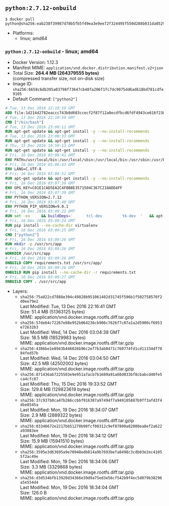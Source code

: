 ## `python:2.7.12-onbuild`

```console
$ docker pull python@sha256:eab238f39987d78b5fb5f49ea3e9ee72f324495f550d288b031da8529ba63a7a
```

-	Platforms:
	-	linux; amd64

### `python:2.7.12-onbuild` - linux; amd64

-	Docker Version: 1.12.3
-	Manifest MIME: `application/vnd.docker.distribution.manifest.v2+json`
-	Total Size: **264.4 MB (264379555 bytes)**  
	(compressed transfer size, not on-disk size)
-	Image ID: `sha256:6658c6db395a03798f73647cb48fa206f1fc7dc9075dd6ad618bd781cdfe9105`
-	Default Command: `["python2"]`

```dockerfile
# Tue, 13 Dec 2016 22:10:59 GMT
ADD file:1d214d2782eaccc743b8d683ccecf2f87f12a0ecdfbcd6fdf4943ce616f23870 in / 
# Tue, 13 Dec 2016 22:10:59 GMT
CMD ["/bin/bash"]
# Tue, 13 Dec 2016 23:00:11 GMT
RUN apt-get update && apt-get install -y --no-install-recommends 		ca-certificates 		curl 		wget 	&& rm -rf /var/lib/apt/lists/*
# Tue, 13 Dec 2016 23:00:33 GMT
RUN apt-get update && apt-get install -y --no-install-recommends 		bzr 		git 		mercurial 		openssh-client 		subversion 				procps 	&& rm -rf /var/lib/apt/lists/*
# Thu, 15 Dec 2016 18:59:13 GMT
RUN apt-get update && apt-get install -y --no-install-recommends 		autoconf 		automake 		bzip2 		file 		g++ 		gcc 		imagemagick 		libbz2-dev 		libc6-dev 		libcurl4-openssl-dev 		libdb-dev 		libevent-dev 		libffi-dev 		libgdbm-dev 		libgeoip-dev 		libglib2.0-dev 		libjpeg-dev 		libkrb5-dev 		liblzma-dev 		libmagickcore-dev 		libmagickwand-dev 		libmysqlclient-dev 		libncurses-dev 		libpng-dev 		libpq-dev 		libreadline-dev 		libsqlite3-dev 		libssl-dev 		libtool 		libwebp-dev 		libxml2-dev 		libxslt-dev 		libyaml-dev 		make 		patch 		xz-utils 		zlib1g-dev 	&& rm -rf /var/lib/apt/lists/*
# Fri, 16 Dec 2016 03:06:42 GMT
ENV PATH=/usr/local/bin:/usr/local/sbin:/usr/local/bin:/usr/sbin:/usr/bin:/sbin:/bin
# Fri, 16 Dec 2016 03:06:43 GMT
ENV LANG=C.UTF-8
# Fri, 16 Dec 2016 03:06:51 GMT
RUN apt-get update && apt-get install -y --no-install-recommends 		tcl 		tk 	&& rm -rf /var/lib/apt/lists/*
# Fri, 16 Dec 2016 03:07:39 GMT
ENV GPG_KEY=C01E1CAD5EA2C4F0B8E3571504C367C218ADD4FF
# Fri, 16 Dec 2016 03:07:39 GMT
ENV PYTHON_VERSION=2.7.12
# Fri, 16 Dec 2016 03:07:40 GMT
ENV PYTHON_PIP_VERSION=9.0.1
# Fri, 16 Dec 2016 03:09:22 GMT
RUN set -ex 	&& buildDeps=' 		tcl-dev 		tk-dev 	' 	&& apt-get update && apt-get install -y $buildDeps --no-install-recommends && rm -rf /var/lib/apt/lists/* 		&& wget -O python.tar.xz "https://www.python.org/ftp/python/${PYTHON_VERSION%%[a-z]*}/Python-$PYTHON_VERSION.tar.xz" 	&& wget -O python.tar.xz.asc "https://www.python.org/ftp/python/${PYTHON_VERSION%%[a-z]*}/Python-$PYTHON_VERSION.tar.xz.asc" 	&& export GNUPGHOME="$(mktemp -d)" 	&& gpg --keyserver ha.pool.sks-keyservers.net --recv-keys "$GPG_KEY" 	&& gpg --batch --verify python.tar.xz.asc python.tar.xz 	&& rm -r "$GNUPGHOME" python.tar.xz.asc 	&& mkdir -p /usr/src/python 	&& tar -xJC /usr/src/python --strip-components=1 -f python.tar.xz 	&& rm python.tar.xz 		&& cd /usr/src/python 	&& ./configure 		--enable-shared 		--enable-unicode=ucs4 	&& make -j$(nproc) 	&& make install 	&& ldconfig 			&& wget -O /tmp/get-pip.py 'https://bootstrap.pypa.io/get-pip.py' 		&& python2 /tmp/get-pip.py "pip==$PYTHON_PIP_VERSION" 		&& rm /tmp/get-pip.py 	&& pip install --no-cache-dir --upgrade --force-reinstall "pip==$PYTHON_PIP_VERSION" 	&& [ "$(pip list |tac|tac| awk -F '[ ()]+' '$1 == "pip" { print $2; exit }')" = "$PYTHON_PIP_VERSION" ] 		&& find /usr/local -depth 		\( 			\( -type d -a -name test -o -name tests \) 			-o 			\( -type f -a -name '*.pyc' -o -name '*.pyo' \) 		\) -exec rm -rf '{}' + 	&& apt-get purge -y --auto-remove $buildDeps 	&& rm -rf /usr/src/python ~/.cache
# Fri, 16 Dec 2016 03:09:24 GMT
RUN pip install --no-cache-dir virtualenv
# Fri, 16 Dec 2016 03:09:25 GMT
CMD ["python2"]
# Fri, 16 Dec 2016 03:09:26 GMT
RUN mkdir -p /usr/src/app
# Fri, 16 Dec 2016 03:09:26 GMT
WORKDIR /usr/src/app
# Fri, 16 Dec 2016 03:09:26 GMT
ONBUILD COPY requirements.txt /usr/src/app/
# Fri, 16 Dec 2016 03:09:26 GMT
ONBUILD RUN pip install --no-cache-dir -r requirements.txt
# Fri, 16 Dec 2016 03:09:27 GMT
ONBUILD COPY . /usr/src/app
```

-	Layers:
	-	`sha256:75a822cd7888e394c49828b951061402d31745f596b1f502758570f2d0ee79e2`  
		Last Modified: Tue, 13 Dec 2016 22:16:41 GMT  
		Size: 51.4 MB (51363125 bytes)  
		MIME: application/vnd.docker.image.rootfs.diff.tar.gzip
	-	`sha256:57de64c72267e88e952b064236cb906c7626f7c07a1a2d5900cf6953e72632b3`  
		Last Modified: Wed, 14 Dec 2016 03:04:38 GMT  
		Size: 18.5 MB (18529983 bytes)  
		MIME: application/vnd.docker.image.rootfs.diff.tar.gzip
	-	`sha256:4306be1e8943b446026b96c2ef7b3ab8471c760774fd1cd11334df7084fed57b`  
		Last Modified: Wed, 14 Dec 2016 03:04:50 GMT  
		Size: 42.5 MB (42502002 bytes)  
		MIME: application/vnd.docker.image.rootfs.diff.tar.gzip
	-	`sha256:871436ab7225503e9e951a7acb7b1689a91a60d033bf8cbabcd40fe5ca4cfc87`  
		Last Modified: Thu, 15 Dec 2016 19:33:52 GMT  
		Size: 129.8 MB (129823619 bytes)  
		MIME: application/vnd.docker.image.rootfs.diff.tar.gzip
	-	`sha256:37c937b0ca47b266ccbbf916387a97494f7a949105887b9ff3afd3f4dbe8545a`  
		Last Modified: Mon, 19 Dec 2016 18:34:07 GMT  
		Size: 2.9 MB (2889322 bytes)  
		MIME: application/vnd.docker.image.rootfs.diff.tar.gzip
	-	`sha256:03346672e2217bb51270b90fcf08312c9ef87800a82000ea8ef2a622a93083ee`  
		Last Modified: Mon, 19 Dec 2016 18:34:12 GMT  
		Size: 15.9 MB (15941510 bytes)  
		MIME: application/vnd.docker.image.rootfs.diff.tar.gzip
	-	`sha256:3595e3d63695a9e70948edb014a9b7693befa8498c3cdb03e2ec41055f2ac49e`  
		Last Modified: Mon, 19 Dec 2016 18:34:06 GMT  
		Size: 3.3 MB (3329868 bytes)  
		MIME: application/vnd.docker.image.rootfs.diff.tar.gzip
	-	`sha256:d3d534bfb13920d34366e39d9a75ed3e56cf542b9f4ec5d079b38296a5e554d4`  
		Last Modified: Mon, 19 Dec 2016 18:34:04 GMT  
		Size: 126.0 B  
		MIME: application/vnd.docker.image.rootfs.diff.tar.gzip
